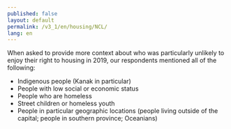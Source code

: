 ```yaml
---
published: false
layout: default
permalink: /v3_1/en/housing/NCL/
lang: en
---
```

When asked to provide more context about who was particularly unlikely to enjoy their right to housing in 2019, our respondents mentioned all of the following:

-	Indigenous people (Kanak in particular)
-	People with low social or economic status
-	People who are homeless
-	Street children or homeless youth
-	People in particular geographic locations (people living outside of the capital; people in southern province; Oceanians)
